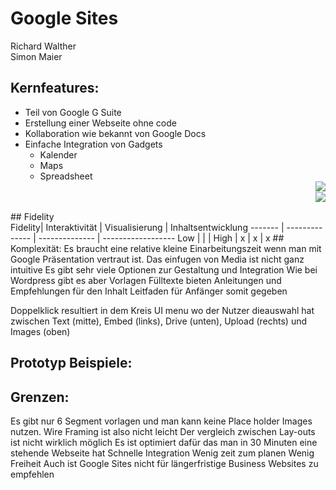 # Google Sites 
Richard Walther</br> 
Simon Maier

## Kernfeatures:
* Teil von Google G Suite
* Erstellung einer Webseite ohne code 
* Kollaboration wie bekannt von Google Docs
* Einfache Integration von Gadgets
  * Kalender
  * Maps
  * Spreadsheet
  </br><img style="float:right" src="https://raw.githubusercontent.com/SimonMaierhfu/IFD-SoSe20/main/page3.png">
</br><img style="float:right" src="https://raw.githubusercontent.com/SimonMaierhfu/IFD-SoSe20/main/page4.png">
</br>
## Fidelity
</br>
Fidelity| Interaktivität | Visualisierung | Inhaltsentwicklung
------- | -------------- | -------------- | ------------------
Low     |                |                | 
High    | x              | x              | x 
## Komplexität:
Es braucht eine relative kleine Einarbeitungszeit wenn man mit Google Präsentation vertraut ist.
Das einfugen von Media ist nicht ganz intuitive
Es gibt sehr viele Optionen zur Gestaltung und Integration
Wie bei Wordpress gibt es aber Vorlagen
Fülltexte bieten Anleitungen und Empfehlungen für den Inhalt
Leitfaden für Anfänger somit gegeben

Doppelklick resultiert in dem Kreis UI menu wo der Nutzer dieauswahl hat zwischen Text (mitte), Embed (links), Drive (unten), Upload (rechts) und Images (oben) 

## Prototyp Beispiele:



## Grenzen:
Es gibt nur 6 Segment vorlagen und man kann keine Place holder Images nutzen.
Wire Framing ist also nicht leicht
Der vergleich zwischen Lay-outs ist nicht wirklich möglich
Es ist optimiert dafür das man in 30 Minuten eine stehende Webseite hat
Schnelle Integration 
Wenig zeit zum planen
Wenig Freiheit
Auch ist Google Sites nicht für längerfristige Business Websites zu empfehlen 




